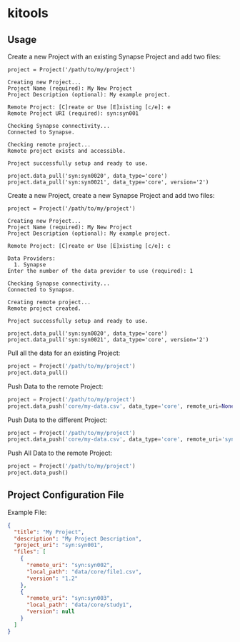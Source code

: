 # kitools


## Usage

Create a new Project with an existing Synapse Project and add two files:
```text
project = Project('/path/to/my/project')

Creating new Project...
Project Name (required): My New Project
Project Description (optional): My example project.

Remote Project: [C]reate or Use [E]xisting [c/e]: e 
Remote Project URI (required): syn:syn001

Checking Synapse connectivity...
Connected to Synapse.

Checking remote project...
Remote project exists and accessible.

Project successfully setup and ready to use.

project.data_pull('syn:syn0020', data_type='core')
project.data_pull('syn:syn0021', data_type='core', version='2')
```

Create a new Project, create a new Synapse Project and add two files:
```text
project = Project('/path/to/my/project')

Creating new Project...
Project Name (required): My New Project
Project Description (optional): My example project.

Remote Project: [C]reate or Use [E]xisting [c/e]: c
 
Data Providers:
  1. Synapse
Enter the number of the data provider to use (required): 1

Checking Synapse connectivity...
Connected to Synapse.

Creating remote project...
Remote project created.

Project successfully setup and ready to use.

project.data_pull('syn:syn0020', data_type='core')
project.data_pull('syn:syn0021', data_type='core', version='2')
```

Pull all the data for an existing Project:
```python
project = Project('/path/to/my/project')
project.data_pull()
```

Push Data to the remote Project:
```python
project = Project('/path/to/my/project')
project.data_push('core/my-data.csv', data_type='core', remote_uri=None)
```

Push Data to the different Project:
```python
project = Project('/path/to/my/project')
project.data_push('core/my-data.csv', data_type='core', remote_uri='syn:syn123456')
```

Push All Data to the remote Project:
```python
project = Project('/path/to/my/project')
project.data_push()
```

## Project Configuration File

Example File:
```json
{
  "title": "My Project",
  "description": "My Project Description",
  "project_uri": "syn:syn001",
  "files": [
    {
      "remote_uri": "syn:syn002",
      "local_path": "data/core/file1.csv",
      "version": "1.2"
    },
    {
      "remote_uri": "syn:syn003",
      "local_path": "data/core/study1",
      "version": null
    }
  ]
}
```